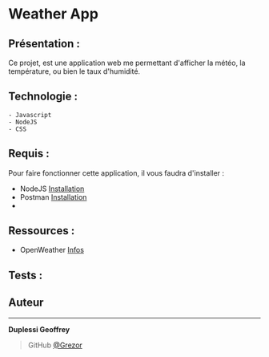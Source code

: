# Weather App

## Présentation :
Ce projet, est une application web me permettant d'afficher la météo, la température, ou bien le taux d'humidité.

## Technologie : 
    - Javascript
    - NodeJS
    - CSS 

## Requis :
Pour faire fonctionner cette application, il vous faudra d'installer :
- NodeJS [Installation](https://nodejs.org/en/)
- Postman [Installation](https://www.postman.com/downloads/)
- 

## Ressources :
- OpenWeather [Infos](https://openweathermap.org/guide)

## Tests :


## Auteur
---
**Duplessi Geoffrey** 
> GitHub [@Grezor][4]

[4]: https://github.com/Grezor
